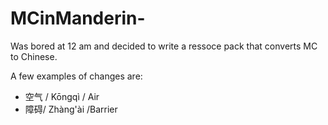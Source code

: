 # MCinManderin-
Was bored at 12 am and decided to write a ressoce pack that converts MC to Chinese. 

A few examples of changes are:
- 空气 / Kōngqì / Air
- 障碍/ Zhàng'ài /Barrier
